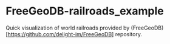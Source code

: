 # FreeGeoDB-railroads_example

Quick visualization of world railroads provided by (FreeGeoDB)[https://github.com/delight-im/FreeGeoDB] repository.
